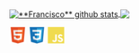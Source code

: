 <a href="https://github.com/FranciscoBatalha">
 <img align="center" src="https://github-readme-stats.vercel.app/api?username=FranciscoBatalha&show_icons=true&theme=dracula&line_height=27" alt="**Francisco** github stats"/>
</a>
<a href="https://github.com/FranciscoBatalha">
 <img align="center" src="https://github-readme-stats.vercel.app/api/top-langs/?username=FranciscoBatalha&layout=compact&langs_count=16&theme=dracula"/>
</a>


<p>
 
<div>
<img height="30" src="https://raw.githubusercontent.com/devicons/devicon/master/icons/html5/html5-original.svg">
<img height="30" src="https://raw.githubusercontent.com/devicons/devicon/master/icons/css3/css3-original.svg">
<img height="30" src="https://raw.githubusercontent.com/devicons/devicon/master/icons/javascript/javascript-plain.svg">
</div>
